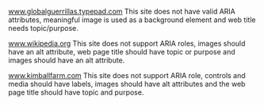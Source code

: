 www.globalguerrillas.typepad.com
This site does not have valid ARIA attributes, meaningful image is used as
a background element and web title needs topic/purpose.

www.wikipedia.org
This site does not support ARIA roles, images should have an alt attribute,
web page title should have topic or purpose and images should have an alt
attribute.

www.kimballfarm.com
This site does not support ARIA role, controls and media should have labels,
images should have alt attributes and the web page title should have topic and 
purpose.

